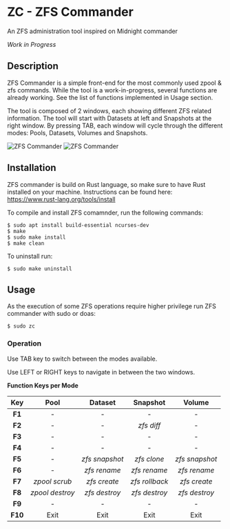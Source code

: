 # ZC - ZFS Commander
An ZFS administration tool inspired on Midnight commander

*Work in Progress*

## Description

ZFS Commander is a simple front-end for the most commonly used zpool & zfs commands. While the tool is a work-in-progress, 
several functions are already working. See the list of functions implemented in Usage section.

The tool is composed of 2 windows, each showing different ZFS related information. The tool will start with Datasets at left
and Snapshots at the right window. By pressing TAB, each window will cycle through the different modes: Pools, Datasets, 
Volumes and Snapshots.

![ZFS Commander](https://github.com/manoeldesouza/zc/blob/master/screenshots/zc-draft-01.png)
![ZFS Commander](https://github.com/manoeldesouza/zc/blob/master/screenshots/zc-draft-02.png)


## Installation 

ZFS commander is build on Rust language, so make sure to have Rust installed on your machine.
Instructions can be found here: https://www.rust-lang.org/tools/install 

To compile and install ZFS comamnder, run the following commands:

    $ sudo apt install build-essential ncurses-dev
    $ make
    $ sudo make install
    $ make clean

To uninstall run:

    $ sudo make uninstall


## Usage

As the execution of some ZFS operations require higher privilege run ZFS commander with sudo or doas:

    $ sudo zc


### Operation

Use TAB key to switch between the modes available. 

Use LEFT or RIGHT keys to navigate in between the two windows.

**Function Keys per Mode**

|  Key  |       Pool      |    Dataset    |    Snapshot   |     Volume    |
|:-----:|:---------------:|:-------------:|:-------------:|:-------------:|
|**F1** |         -       |        -      |        -      |        -      |
|**F2** |         -       |        -      |   *zfs diff*  |        -      |
|**F3** |         -       |        -      |        -      |        -      |
|**F4** |         -       |        -      |        -      |        -      |
|**F5** |         -       |*zfs snapshot* |  *zfs clone*  |*zfs snapshot* |
|**F6** |         -       |  *zfs rename* |  *zfs rename* |  *zfs rename* |
|**F7** |  *zpool scrub*  |  *zfs create* | *zfs rollback*|  *zfs create* |
|**F8** | *zpool destroy* | *zfs destroy* | *zfs destroy* | *zfs destroy* |
|**F9** |         -       |        -      |        -      |        -      |
|**F10**|       Exit      |      Exit     |      Exit     |      Exit     |
